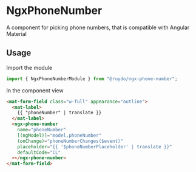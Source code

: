 # NgxPhoneNumber

A component for picking phone numbers, that is compatible with Angular Material

## Usage

Import the module

```typescript
import { NgxPhoneNumberModule } from "@ruydo/ngx-phone-number";
```

In the component view

```html
<mat-form-field class="w-full" appearance="outline">
  <mat-label>
    {{ "phoneNumber" | translate }}
  </mat-label>
  <ngx-phone-number
    name="phoneNumber"
    [(ngModel)]="model.phoneNumber"
    (onChange)="phoneNumberChanges($event)"
    placeholder="{{ '$phoneNumberPlaceholder' | translate }}"
    defaultCode="CL"
  ></ngx-phone-number>
</mat-form-field>
```
